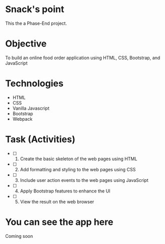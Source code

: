 # Snack's point

This the a Phase-End project.

# Objective

To build an online food order application using HTML, CSS,
Bootstrap, and JavaScript

# Technologies

- HTML
- CSS
- Vanilla Javascript
- Bootstrap
- Webpack

# Task (Activities)

- [ ] 1. Create the basic skeleton of the web pages using HTML
- [ ] 2. Add formatting and styling to the web pages using CSS
- [ ] 3. Include user action events to the web pages using JavaScript
- [ ] 4. Apply Bootstrap features to enhance the UI
- [ ] 5. View the result on the web browser

# You can see the app here

Coming soon
